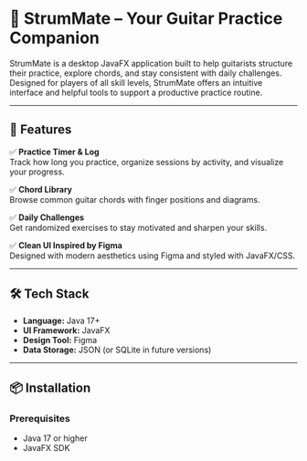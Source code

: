 # 🎸 StrumMate – Your Guitar Practice Companion

StrumMate is a desktop JavaFX application built to help guitarists structure their practice, explore chords, and stay consistent with daily challenges. Designed for players of all skill levels, StrumMate offers an intuitive interface and helpful tools to support a productive practice routine.


---

## 🚀 Features

✅ **Practice Timer & Log**  
Track how long you practice, organize sessions by activity, and visualize your progress.

✅ **Chord Library**  
Browse common guitar chords with finger positions and diagrams.

✅ **Daily Challenges**  
Get randomized exercises to stay motivated and sharpen your skills.

✅ **Clean UI Inspired by Figma**  
Designed with modern aesthetics using Figma and styled with JavaFX/CSS.

---

## 🛠️ Tech Stack

- **Language:** Java 17+
- **UI Framework:** JavaFX
- **Design Tool:** Figma
- **Data Storage:** JSON (or SQLite in future versions)

---

## 📦 Installation

### Prerequisites
- Java 17 or higher
- JavaFX SDK

